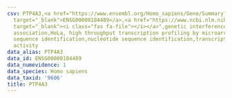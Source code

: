 ```yaml
---
csv: PTP4A3,<a href="https://www.ensembl.org/Homo_sapiens/Gene/Summary?db=core;g=ENSG00000184489"
  target="_blank">ENSG00000184489</a>,<a href="https://www.ncbi.nlm.nih.gov/pubmed/17216044"
  target="_blank"><i class="fas fa-file"></i></a>",genetic interference,functional
  association,HeLa, high throughput transcription profiling by microarray,nucleotide
  sequence identification,nucleotide sequence identification,transcriptional regulation,up-regulates
  activity
data_alias: PTP4A3
data_id: ENSG00000184489
data_numevidence: 1
data_species: Homo sapiens
data_taxid: '9606'
title: PTP4A3
---
```

